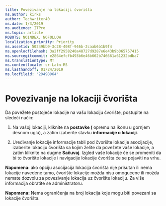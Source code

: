 ```yaml
---
title: Povezivanje na lokaciji čvorišta
ms.author: kirks
author: Techwriter40
ms.date: 1/3/2019
ms.audience: ITPro
ms.topic: article
ROBOTS: NOINDEX, NOFOLLOW
localization_priority: Priority
ms.assetid: 50249bb9-3c28-408f-946b-2caab6b1b9f4
ms.openlocfilehash: 3a2ff2958240a48727d9287e6e43b9b065757415
ms.sourcegitcommit: e2864efcfb493b6e46b662b746661a61232bdba7
ms.translationtype: MT
ms.contentlocale: sr-Latn-RS
ms.lasthandoff: 01/24/2019
ms.locfileid: "29498964"
---
```

# <a name="associate-a-hub-site"></a>Povezivanje na lokaciji čvorišta

Da povežete postojeće lokacije na vašu lokaciju čvorište, postupite na sledeći način:
  
1. Na vašoj lokaciji, kliknite na **postavke (** opremu na ikonu u gornjem desnom uglu), a zatim izaberite stavku **informacije o lokaciji**. 
    
2. Uređivanje lokacije informacije tabli pod čvorište lokacije asocijacije, izaberite lokaciju čvorišta sa kojim želite da povežete vaše lokacije, a zatim kliknite na dugme **Sačuvaj**. Izgled vaše lokacije će se promeniti da bi to čvorište lokacije i navigacije lokacije čvorišta će se pojaviti na vrhu. 
    
 **Napomena**: ako opciju asocijacija lokacija čvorišta nije prisutan ili nema lokacije navedene tamo, čvorište lokacije možda nisu omogućene ili možda nemate dozvolu za povezivanje lokacija uz čvorište lokaciju. Za više informacija obratite se administratoru. 
  
 **Napomena:** Nema ograničenja na broj lokacija koje mogu biti povezani sa lokacije čvorišta. 
  

